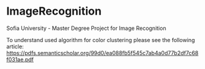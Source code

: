 # ImageRecognition
Sofia University - Master Degree Project for Image Recognition

To understand used algorithm for color clustering please see the following article:
https://pdfs.semanticscholar.org/99d0/ea088fb5f545c7ab4a0d77b2df7c68f031ae.pdf
